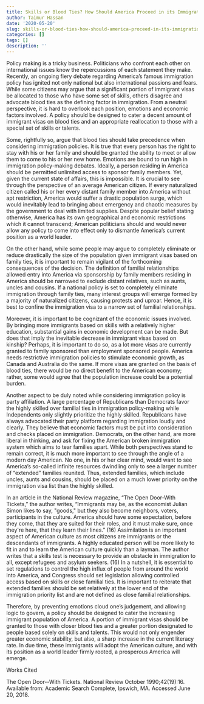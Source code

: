 ```yaml
---
title: Skills or Blood Ties? How Should America Proceed in its Immigration Policies?
author: Taimur Hassan
date: '2020-05-20'
slug: skills-or-blood-ties-how-should-america-proceed-in-its-immigration-policies
categories: []
tags: []
description: ''
---
```


Policy making is a tricky business. Politicians who confront each other on international issues know the repercussions of each statement they make. Recently, an ongoing fiery debate regarding America’s famous immigration policy has ignited not only national but also international passions and fears. While some citizens may argue that a significant portion of immigrant visas be allocated to those who have some set of skills, others disagree and advocate blood ties as the defining factor in immigration. From a neutral perspective, it is hard to overlook each position, emotions and economic factors involved. A policy should be designed to cater a decent amount of immigrant visas on blood ties and an appropriate reallocation to those with a special set of skills or talents.

Some, rightfully so, argue that blood ties should take precedence when considering immigration policies. It is true that every person has the right to stay with his or her family and should be granted the ability to meet or allow them to come to his or her new home. Emotions are bound to run high in immigration policy-making debates. Ideally, a person residing in America should be permitted unlimited access to sponsor family members. Yet, given the current state of affairs, this is impossible. It is crucial to see through the perspective of an average American citizen. If every naturalized citizen called his or her every distant family member into America without apt restriction, America would suffer a drastic population surge, which would inevitably lead to bringing about emergency and chaotic measures by the government to deal with limited supplies. Despite popular belief stating otherwise, America has its own geographical and economic restrictions which it cannot transcend; American politicians should and would never allow any policy to come into effect only to dismantle America’s current position as a world leader.

On the other hand, while some people may argue to completely eliminate or reduce drastically the size of the population given immigrant visas based on family ties, it is important to remain vigilant of the forthcoming consequences of the decision. The definition of familial relationships allowed entry into America via sponsorship by family members residing in America should be narrowed to exclude distant relatives, such as aunts, uncles and cousins. If a national policy is set to completely eliminate immigration through family ties, many interest groups will emerge formed by a majority of naturalized citizens, causing protests and uproar. Hence, it is best to confine the immigration visa to a narrow set of familial relationships.

Moreover, it is important to be cognizant of the economic issues involved. By bringing more immigrants based on skills with a relatively higher education, substantial gains in economic development can be made. But does that imply the inevitable decrease in immigrant visas based on kinship? Perhaps, it is important to do so, as a lot more visas are currently granted to family sponsored than employment sponsored people. America needs restrictive immigration policies to stimulate economic growth, as Canada and Australia do the same. If more visas are granted on the basis of blood ties, there would be no direct benefit to the American economy; rather, some would agree that the population increase could be a potential burden. 

Another aspect to be duly noted while considering immigration policy is party affiliation. A large percentage of Republicans than Democrats favor the highly skilled over familial ties in immigration policy-making while Independents only slightly prioritize the highly skilled. Republicans have always advocated their party platform regarding immigration loudly and clearly. They believe that economic factors must be put into consideration and checks placed on immigration. Democrats, on the other hand, are more liberal in thinking, and ask for fixing the American broken immigration system which aims to tear families apart. While both perspectives stand to remain correct, it is much more important to see through the angle of a modern day American. No one, in his or her clear mind, would want to see America’s so-called infinite resources dwindling only to see a larger number of “extended” families reunited. Thus, extended families, which include uncles, aunts and cousins, should be placed on a much lower priority on the immigration visa list than the highly skilled.

In an article in the National Review magazine, “The Open Door-With Tickets,” the author writes, “Immigrants may be, as the economist Julian Simon likes to say, "goods," but they also become neighbors, voters, participants in the culture. America should have some expectation, before they come, that they are suited for their roles, and it must make sure, once they're here, that they learn their lines.” (16) Assimilation is an important aspect of American culture as most citizens are immigrants or the descendants of immigrants. A highly educated person will be more likely to fit in and to learn the American culture quickly than a layman. The author writes that a skills test is necessary to provide an obstacle in immigration to all, except refugees and asylum seekers. (16) In a nutshell, it is essential to set regulations to control the high influx of people from around the world into America, and Congress should set legislation allowing controlled access based on skills or close familial ties. It is important to reiterate that extended families should be set relatively at the lower end of the immigration priority list and are not defined as close familial relationships.

Therefore, by preventing emotions cloud one’s judgement, and allowing logic to govern, a policy should be designed to cater the increasing immigrant population of America. A portion of immigrant visas should be granted to those with closer blood ties and a greater portion designated to people based solely on skills and talents. This would not only engender greater economic stability, but also, a sharp increase in the current literacy rate. In due time, these immigrants will adopt the American culture, and with its position as a world leader firmly rooted, a prosperous America will emerge.

Works Cited

The Open Door--With Tickets. National Review October 1990;42(19):16. Available from: Academic Search Complete, Ipswich, MA. Accessed June 20, 2018.
